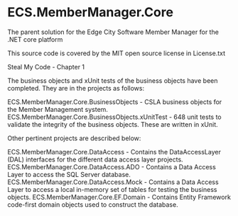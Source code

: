 # ECS.MemberManager.Core
The parent solution for the Edge City Software Member Manager for the .NET core platform

This source code is covered by the MIT open source license in License.txt

Steal My Code - Chapter 1

The business objects and xUnit tests of the business objects have been completed. They are in the projects as follows:

ECS.MemberManager.Core.BusinessObjects - CSLA business objects for the Member Management system.
ECS.MemberManager.Core.BusinessObjects.xUnitTest - 648 unit tests to validate the integrity of the business objects.  These are written in xUnit.

Other pertinent projects are described below:

ECS.MemberManager.Core.DataAccess - Contains the DataAccessLayer (DAL) interfaces for the different data access layer projects.
ECS.MemberManager.Core.DataAccess.ADO - Contains a Data Access Layer to access the SQL Server database.
ECS.MemberManager.Core.DataAccess.Mock - Contains a Data Access Layer to access a local in-memory set of tables for testing the business objects.
ECS.MemberManager.Core.EF.Domain - Contains Entity Framework code-first domain objects used to construct the database.


